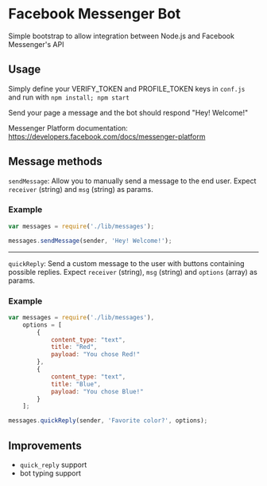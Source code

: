 # Facebook Messenger Bot

Simple bootstrap to allow integration between Node.js and Facebook Messenger's API

## Usage

Simply define your VERIFY_TOKEN and PROFILE_TOKEN keys in `conf.js` and run with `npm install; npm start`

Send your page a message and the bot should respond "Hey! Welcome!"

Messenger Platform documentation: https://developers.facebook.com/docs/messenger-platform

## Message methods

`sendMessage`: Allow you to manually send a message to the end user. Expect `receiver` (string) and `msg` (string) as params.

### Example

```js
var messages = require('./lib/messages');

messages.sendMessage(sender, 'Hey! Welcome!');
```

---

`quickReply`: Send a custom message to the user with buttons containing possible replies. Expect `receiver` (string), `msg` (string) and `options` (array) as params.

### Example

```js
var messages = require('./lib/messages'),
    options = [
        {
            content_type: "text",
            title: "Red",
            payload: "You chose Red!"
        },
        {
            content_type: "text",
            title: "Blue",
            payload: "You chose Blue!"
        }
    ];

messages.quickReply(sender, 'Favorite color?', options);
```

## Improvements

- `quick_reply` support
- bot typing support